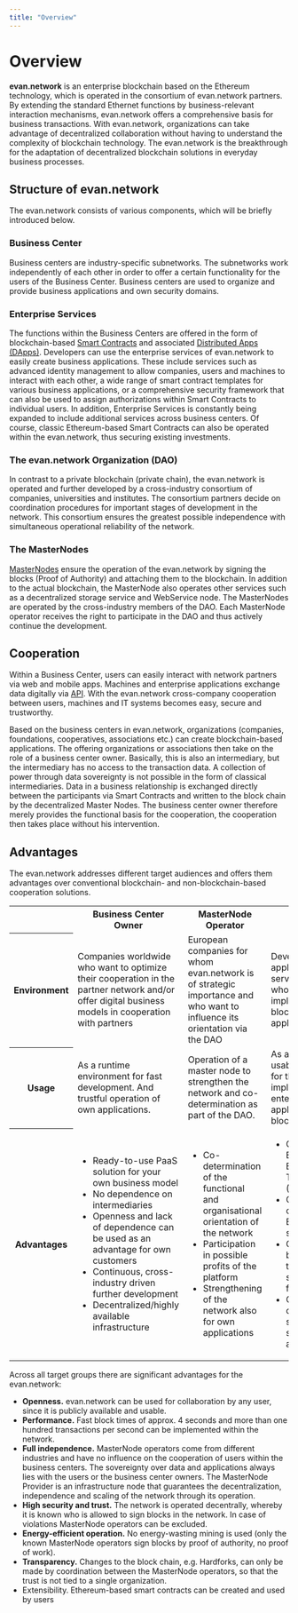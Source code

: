 ```yaml
---
title: "Overview"
---
```


# Overview

 **evan.network** is an enterprise blockchain based on the Ethereum technology, which is operated in the consortium of evan.network partners. By extending the standard Ethernet functions by business-relevant interaction mechanisms, evan.network offers a comprehensive basis for business transactions. With evan.network, organizations can take advantage of decentralized collaboration without having to understand the complexity of blockchain technology. The evan.network is the breakthrough for the adaptation of decentralized blockchain solutions in everyday business processes.
 
## Structure of evan.network

The evan.network consists of various components, which will be briefly introduced below.

### Business Center
Business centers are industry-specific subnetworks. The subnetworks work independently of each other in order to offer a certain functionality for the users of the Business Center. Business centers are used to organize and provide business applications and own security domains.

### Enterprise Services
The functions within the Business Centers are offered in the form of blockchain-based [Smart Contracts](/dev/smart-contracts) and associated [Distributed Apps (DApps)](http://localhost:4000/dapps/introduction). Developers can use the enterprise services of evan.network to easily create business applications. These include services such as advanced identity management to allow companies, users and machines to interact with each other, a wide range of smart contract templates for various business applications, or a comprehensive security framework that can also be used to assign authorizations within Smart Contracts to individual users. In addition, Enterprise Services is constantly being expanded to include additional services across business centers. Of course, classic Ethereum-based Smart Contracts can also be operated within the evan.network, thus securing existing investments.

### The evan.network Organization (DAO)
In contrast to a private blockchain (private chain), the evan.network is operated and further developed by a cross-industry consortium of companies, universities and institutes. The consortium partners decide on coordination procedures for important stages of development in the network. This consortium ensures the greatest possible independence with simultaneous operational reliability of the network.

### The MasterNodes
[MasterNodes](/doc/masternode) ensure the operation of the evan.network by signing the blocks (Proof of Authority) and attaching them to the blockchain. In addition to the actual blockchain, the MasterNode also operates other services such as a decentralized storage service and WebService node. The MasterNodes are operated by the cross-industry members of the DAO. Each MasterNode operator receives the right to participate in the DAO and thus actively continue the development. 

## Cooperation
Within a Business Center, users can easily interact with network partners via web and mobile apps. Machines and enterprise applications exchange data digitally via [API](https://github.com/evannetwork/blockchain-core). With the evan.network cross-company cooperation between users, machines and IT systems becomes easy, secure and trustworthy.

Based on the business centers in evan.network, organizations (companies, foundations, cooperatives, associations etc.) can create blockchain-based applications. The offering organizations or associations then take on the role of a business center owner. Basically, this is also an intermediary, but the intermediary has no access to the transaction data. A collection of power through data sovereignty is not possible in the form of classical intermediaries. Data in a business relationship is exchanged directly between the participants via Smart Contracts and written to the block chain by the decentralized Master Nodes. The business center owner therefore merely provides the functional basis for the cooperation, the cooperation then takes place without his intervention.

## Advantages

The evan.network addresses different target audiences and offers them advantages over conventional blockchain- and non-blockchain-based cooperation solutions.

<table>
<tr><th></th><th>Business Center Owner</th><th>MasterNode Operator</th><th>Developer</th></tr>
<tr><th>Environment</th>
    <td>Companies worldwide who want to optimize their cooperation in the partner network and/or offer digital business models in cooperation with partners</td>
    <td>European companies for whom evan.network is of strategic importance and who want to influence its orientation via the DAO </td>
    <td>Developers in application- or service companies who want to implement blockchain-based applications</td>
</tr>
<tr><th>Usage</th>
    <td>As a runtime environment for fast development. And trustful operation of own applications.</td>
    <td>Operation of a master node to strengthen the network and co-determination as part of the DAO.</td>
    <td>As an immediately usable framework for the fast implementation of enterprise applications on a blockchain basis</td>
</tr>
<tr><th>Advantages</th>
    <td> 
    <ul>
     <li>Ready-to-use PaaS solution for your own business model</li>
     <li>No dependence on intermediaries</li>
     <li>Openness and lack of dependence can be used as an advantage for own customers</li>
     <li>Continuous, cross-industry driven further development</li>
     <li>Decentralized/highly available infrastructure</li>
    </ul>
    </td>
    <td>
    <ul>
     <li>Co-determination of the functional and organisational orientation of the network</li>
     <li>Participation in possible profits of the platform</li>
     <li>Strengthening of the network also for own applications</li>
    </ul>
    </td>
    <td>
    <ul>
    <li>Open Enterprise Blockchain Technology (Open Source)</li>
    <li>Continued use of existing Ethereum services</li>
    <li>Comprehensive basic services to focus on specialist functions</li>
    <li>Calculable costs and a strong basis for sustainable applications</li>
    </ul>
    </td>
</tr>
</table>

Across all target groups there are significant advantages for the evan.network:

- **Openness.** evan.network can be used for collaboration by any user, since it is publicly available and usable.
- **Performance.** Fast block times of approx. 4 seconds and more than one hundred transactions per second can be implemented within the network.
- **Full independence.** MasterNode operators come from different industries and have no influence on the cooperation of users within the business centers. The sovereignty over data and applications always lies with the users or the business center owners. The MasterNode Provider is an infrastructure node that guarantees the decentralization, independence and scaling of the network through its operation.
- **High security and trust.** The network is operated decentrally, whereby it is known who is allowed to sign blocks in the network. In case of violations MasterNode operators can be excluded.
- **Energy-efficient operation.** No energy-wasting mining is used (only the known MasterNode operators sign blocks by proof of authority, no proof of work).
- **Transparency.** Changes to the block chain, e.g. Hardforks, can only be made by coordination between the MasterNode operators, so that the trust is not tied to a single organization. 
- Extensibility. Ethereum-based smart contracts can be created and used by users
